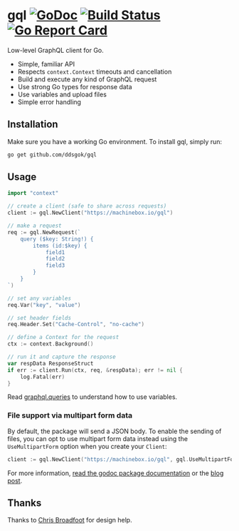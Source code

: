 # gql [![GoDoc](https://godoc.org/github.com/ddsgok/gql?status.png)](http://godoc.org/github.com/ddsgok/gql) [![Build Status](https://travis-ci.org/ddsgok/gql.svg?branch=master)](https://travis-ci.org/ddsgok/gql) [![Go Report Card](https://goreportcard.com/badge/github.com/ddsgok/gql)](https://goreportcard.com/report/github.com/ddsgok/gql)

Low-level GraphQL client for Go.

* Simple, familiar API
* Respects `context.Context` timeouts and cancellation
* Build and execute any kind of GraphQL request
* Use strong Go types for response data
* Use variables and upload files
* Simple error handling

## Installation

Make sure you have a working Go environment. To install gql, simply run:

```bash
go get github.com/ddsgok/gql
```

## Usage

```go
import "context"

// create a client (safe to share across requests)
client := gql.NewClient("https://machinebox.io/gql")

// make a request
req := gql.NewRequest(`
    query ($key: String!) {
        items (id:$key) {
            field1
            field2
            field3
        }
    }
`)

// set any variables
req.Var("key", "value")

// set header fields
req.Header.Set("Cache-Control", "no-cache")

// define a Context for the request
ctx := context.Background()

// run it and capture the response
var respData ResponseStruct
if err := client.Run(ctx, req, &respData); err != nil {
    log.Fatal(err)
}
```

Read [graphql.queries](https://graphql.org/learn/queries/#variables) to understand how to
use variables.

### File support via multipart form data

By default, the package will send a JSON body. To enable the sending of files, you can opt to
use multipart form data instead using the `UseMultipartForm` option when you create your `Client`:

```go
client := gql.NewClient("https://machinebox.io/gql", gql.UseMultipartForm())
```

For more information, [read the godoc package documentation](http://godoc.org/github.com/ddsgok/gql) or the [blog post](https://blog.machinebox.io/a-graphql-client-library-for-go-5bffd0455878).

## Thanks

Thanks to [Chris Broadfoot](https://github.com/broady) for design help.
